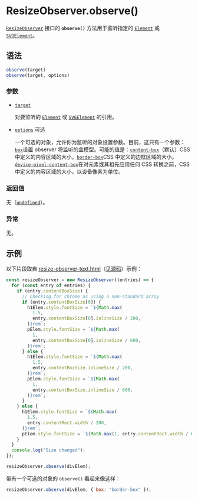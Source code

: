 # ResizeObserver.observe()

[`ResizeObserver`](https://developer.mozilla.org/zh-CN/docs/Web/API/ResizeObserver) 接口的 **`observe()`** 方法用于监听指定的 [`Element`](https://developer.mozilla.org/zh-CN/docs/Web/API/Element) 或 [`SVGElement`](https://developer.mozilla.org/zh-CN/docs/Web/API/SVGElement)。

## 语法

```js
observe(target)
observe(target, options)
```

### 参数

-   [`target`](https://developer.mozilla.org/zh-CN/docs/Web/API/ResizeObserver/observe#target)

    对要监听的 [`Element`](https://developer.mozilla.org/zh-CN/docs/Web/API/Element) 或 [`SVGElement`](https://developer.mozilla.org/zh-CN/docs/Web/API/SVGElement) 的引用。

-   [`options`](https://developer.mozilla.org/zh-CN/docs/Web/API/ResizeObserver/observe#options) 可选

    一个可选的对象，允许你为监听的对象设置参数。目前，这只有一个参数：[`box`](https://developer.mozilla.org/zh-CN/docs/Web/API/ResizeObserver/observe#box)设置 observer 将监听的盒模型。可能的值是：[`content-box`](https://developer.mozilla.org/zh-CN/docs/Web/API/ResizeObserver/observe#content-box)（默认）CSS 中定义的内容区域的大小。[`border-box`](https://developer.mozilla.org/zh-CN/docs/Web/API/ResizeObserver/observe#border-box)CSS 中定义的边框区域的大小。[`device-pixel-content-box`](https://developer.mozilla.org/zh-CN/docs/Web/API/ResizeObserver/observe#device-pixel-content-box)在对元素或其祖先应用任何 CSS 转换之前，CSS 中定义的内容区域的大小，以设备像素为单位。

### 返回值

无（[`undefined`](https://developer.mozilla.org/zh-CN/docs/Web/JavaScript/Reference/Global_Objects/undefined)）。

### 异常

无。

## 示例

以下片段取自 [resize-observer-text.html](https://mdn.github.io/dom-examples/resize-observer/resize-observer-text.html)（[见源码](https://github.com/mdn/dom-examples/blob/main/resize-observer/resize-observer-text.html)）示例：

```js
const resizeObserver = new ResizeObserver((entries) => {
  for (const entry of entries) {
    if (entry.contentBoxSize) {
      // Checking for chrome as using a non-standard array
      if (entry.contentBoxSize[0]) {
        h1Elem.style.fontSize = `${Math.max(
          1.5,
          entry.contentBoxSize[0].inlineSize / 200,
        )}rem`;
        pElem.style.fontSize = `${Math.max(
          1,
          entry.contentBoxSize[0].inlineSize / 600,
        )}rem`;
      } else {
        h1Elem.style.fontSize = `${Math.max(
          1.5,
          entry.contentBoxSize.inlineSize / 200,
        )}rem`;
        pElem.style.fontSize = `${Math.max(
          1,
          entry.contentBoxSize.inlineSize / 600,
        )}rem`;
      }
    } else {
      h1Elem.style.fontSize = `${Math.max(
        1.5,
        entry.contentRect.width / 200,
      )}rem`;
      pElem.style.fontSize = `${Math.max(1, entry.contentRect.width / 600)}rem`;
    }
  }
  console.log("Size changed");
});

resizeObserver.observe(divElem);
```

带有一个可选的对象的 `observe()` 看起来像这样：

```js
resizeObserver.observe(divElem, { box: "border-box" });
```